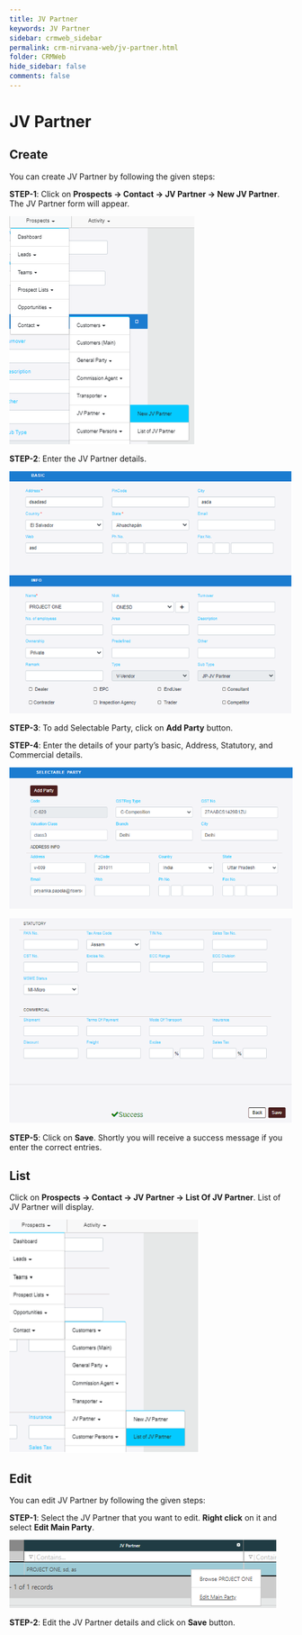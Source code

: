 ```yaml
---
title: JV Partner
keywords: JV Partner
sidebar: crmweb_sidebar
permalink: crm-nirvana-web/jv-partner.html
folder: CRMWeb
hide_sidebar: false
comments: false
---
```


# JV Partner


## Create

You can create JV Partner by following the given steps:

**STEP-1**: Click on **Prospects → Contact → JV Partner → New JV Partner**. The JV Partner form will appear.

![](/images/jv-partner-create.png)

**STEP-2**: Enter the JV Partner details.

![](/images/jv-partner-create-details.png)

**STEP-3**: To add Selectable Party, click on **Add Party** button.

**STEP-4**: Enter the details of your party’s basic, Address, Statutory, and Commercial details.

![](/images/jv-partner-create-details-select-party.png)

![](/images/jv-partner-create-details-select-party-satutory.png)

**STEP-5**: Click on **Save**. Shortly you will receive a success message if you enter the correct entries.

## List

Click on **Prospects → Contact → JV Partner → List Of JV Partner**. List of JV Partner will display.

![](/images/jv-partner-list.png)


## Edit

You can edit JV Partner by following the given steps:

**STEP-1**: Select the JV Partner that you want to edit. **Right click** on it and select **Edit Main Party**.

![](/images/jv-partner-edit.png)

**STEP-2**: Edit the JV Partner details and click on **Save** button.
